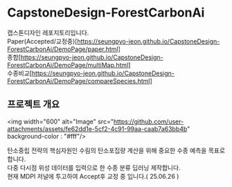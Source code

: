 # CapstoneDesign-ForestCarbonAi

캡스톤디자인 레포지토리입니다.  
Paper(Accepted/교정중)[https://seungpyo-jeon.github.io/CapstoneDesign-ForestCarbonAi/DemoPage/paper.html]  
종합[https://seungpyo-jeon.github.io/CapstoneDesign-ForestCarbonAi/DemoPage/multiMap.html]  
수종비교[https://seungpyo-jeon.github.io/CapstoneDesign-ForestCarbonAi/DemoPage/compareSpecies.html]  

## 프로젝트 개요
<img width="600" alt="Image" src="https://github.com/user-attachments/assets/fe62dd1e-5cf2-4c91-99aa-caab7a63bb4b" background-color : "#fff"/>

탄소중립 전략의 핵심자원인 수림의 탄소포집량 계산을 위해 중요한 수종 예측을 목표로 합니다.  
다중 다시점 위성 데이터를 입력으로 한 수종 분류 딥러닝 제작합니다.  
현재 MDPI 저널에 투고하여 Accept후 교정 중 입니다.( 25.06.26 )
